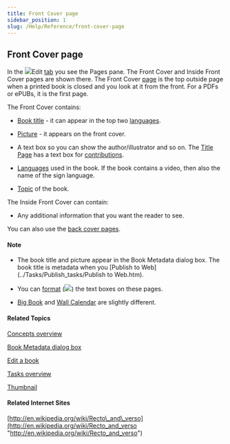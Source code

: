 ```yaml
---
title: Front Cover page
sidebar_position: 1
slug: /Help/Reference/front-cover-page
---
```


## Front Cover page

In the ![](/ref-docs-assets/images/User_Interface/Tabs/EditTab.png)Edit [tab](../User_Interface/Tabs/Tabs_overview.md) you see the Pages pane. The Front Cover and Inside Front Cover pages are shown there. The Front Cover [page](Page.md) is the top outside page when a printed book is closed and you look at it from the front. For a PDFs or ePUBs, it is the first page.

The Front Cover contains:

-   [Book title](Book_Title.md) - it can appear in the top two [languages](../User_Interface/Dialog_boxes/Languages_tab.md).
    

-   [Picture](Picture.md) - it appears on the front cover.
    
-   A text box so you can show the author/illustrator and so on. The [Title Page](Title_Page.md) has a text box for [contributions](Contributions.md).
    
-   [Languages](../User_Interface/Dialog_boxes/Languages_tab.md) used in the book. If the book contains a video, then also the name of the sign language.
    
-   [Topic](../Tasks/Edit_tasks/Choose_a_topic.md) of the book.
    

The Inside Front Cover can contain:

-   Any additional information that you want the reader to see.
    

You can also use the [back cover pages](Back_cover_pages.md).

#### Note

-   The book title and picture appear in the Book Metadata dialog box. The book title is metadata when you [Publish to Web](../Tasks/Publish_tasks/Publish to Web.htm).
    
-   You can [format](../User_Interface/Dialog_boxes/Format_dialog_box.md) (![](/ref-docs-assets/images/Tasks/Edit_tasks/TextBoxPropertiesStar.png)) the text boxes on these pages.
    
-   [Big Book](Big_Book.md) and [Wall Calendar](Wall_Calendar.md) are slightly different.
    

#### Related Topics

[Concepts overview](Concepts_overview.md)

[Book Metadata dialog box](../User_Interface/Dialog_boxes/Book_Metadata_dialog_box.md)

[Edit a book](../Tasks/Edit_tasks/Edit_a_book.md)

[Tasks overview](../Tasks/Tasks_overview.md)

[Thumbnail](Thumbnail.md)

#### Related Internet Sites

[http://en.wikipedia.org/wiki/Recto\_and\_verso](http://en.wikipedia.org/wiki/Recto_and_verso "http://en.wikipedia.org/wiki/Recto_and_verso")